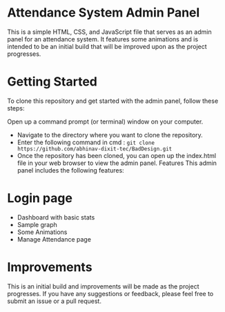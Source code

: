 # Attendance System Admin Panel
This is a simple HTML, CSS, and JavaScript file that serves as an admin panel for an attendance system. It features some animations and is intended to be an initial build that will be improved upon as the project progresses.

# Getting Started
To clone this repository and get started with the admin panel, follow these steps:

Open up a command prompt (or terminal) window on your computer.
* Navigate to the directory where you want to clone the repository.
* Enter the following command in cmd :
` git clone https://github.com/abhinav-dixit-tec/BadDesign.git `
* Once the repository has been cloned, you can open up the index.html file in your web browser to view the admin panel.
Features
This admin panel includes the following features:

# Login page
* Dashboard with basic stats
* Sample graph
* Some Animations
* Manage Attendance page

# Improvements
This is an initial build and improvements will be made as the project progresses. If you have any suggestions or feedback, please feel free to submit an issue or a pull request.

